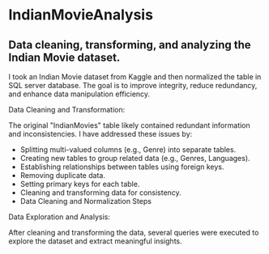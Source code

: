 # IndianMovieAnalysis

## Data cleaning, transforming, and analyzing the Indian Movie dataset.


I took an Indian Movie dataset from Kaggle and then normalized the table in SQL server database. The goal is to improve integrity, reduce redundancy, and enhance data manipulation efficiency.

Data Cleaning and Transformation:

The original "IndianMovies" table likely contained redundant information and inconsistencies. I have addressed these issues by:
* Splitting multi-valued columns (e.g., Genre) into separate tables.
* Creating new tables to group related data (e.g., Genres, Languages).
* Establishing relationships between tables using foreign keys.
* Removing duplicate data.
* Setting primary keys for each table.
* Cleaning and transforming data for consistency.
* Data Cleaning and Normalization Steps


Data Exploration and Analysis: 

After cleaning and transforming the data, several queries were executed to explore the dataset and extract meaningful insights. 



